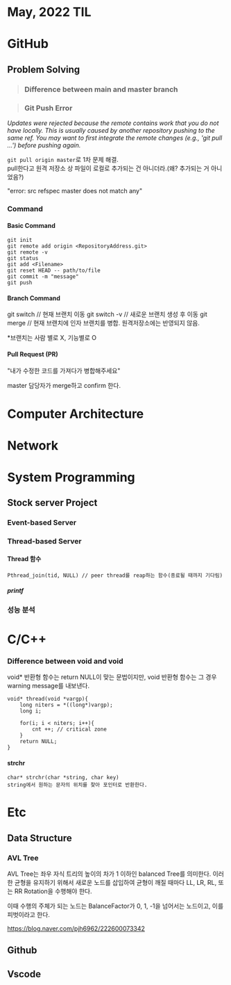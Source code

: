 # May, 2022 TIL

# GitHub

## Problem Solving

> ### Difference between main and master branch

> ### Git Push Error

_Updates were rejected because the remote contains work that you do
not have locally. This is usually caused by another repository pushing
to the same ref. You may want to first integrate the remote changes
(e.g., 'git pull ...') before pushing again._

`git pull origin master`로 1차 문제 해결.  
pull한다고 원격 저장소 상 파일이 로컬로 추가되는 건 아니더라.(왜? 추가되는 거 아니었음?)

"error: src refspec master does not match any"

### Command

#### Basic Command

    git init
    git remote add origin <RepositoryAddress.git>
    git remote -v
    git status
    git add <Filename>
    git reset HEAD -- path/to/file
    git commit -m "message"
    git push

#### Branch Command

git switch <branchname> // 현재 브랜치 이동
git switch -v <branchname> // 새로운 브랜치 생성 후 이동
git merge <branchname> // 현재 브랜치에 인자 브랜치를 병합. 원격저장소에는 반영되지 않음.

\*브랜치는 사람 별로 X, 기능별로 O

#### Pull Request (PR)

"내가 수정한 코드를 가져다가 병합해주세요"

master 담당자가 merge하고 confirm 한다.

# Computer Architecture

# Network

# System Programming

## Stock server Project

### Event-based Server

### Thread-based Server

#### Thread 함수

    Pthread_join(tid, NULL) // peer thread를 reap하는 함수(종료될 때까지 기다림)

##### printf

### 성능 분석

# C/C++

### Difference between void and void

void\* 반환형 함수는 return NULL이 맞는 문법이지만, void 반환형 함수는 그 경우 warning message를 내보낸다.

```
void* thread(void *vargp){
    long niters = *((long*)vargp);
    long i;

    for(i; i < niters; i++){
        cnt ++; // critical zone
    }
    return NULL;
}
```

#### strchr

    char* strchr(char *string, char key)
    string에서 원하는 문자의 위치를 찾아 포인터로 반환한다.

# Etc

## Data Structure

### AVL Tree

AVL Tree는 좌우 자식 트리의 높이의 차가 1 이하인 balanced Tree를 의미한다. 이러한 균형을 유지하기 위해서 새로운 노드를 삽입하여 균형이 깨질 때마다 LL, LR, RL, 또는 RR Rotation을 수행해야 한다.

이때 수행의 주체가 되는 노드는 BalanceFactor가 0, 1, -1을 넘어서는 노드이고, 이를 피벗이라고 한다.

https://blog.naver.com/pjh6962/222600073342

## Github

## Vscode
